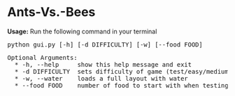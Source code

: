 # Ants-Vs.-Bees

**Usage:** Run the following command in your terminal  
<pre>
python gui.py [-h] [-d DIFFICULTY] [-w] [--food FOOD]
</pre>
<pre>
Optional Arguments:
  * -h, --help     show this help message and exit
  * -d DIFFICULTY  sets difficulty of game (test/easy/medium/hard/extra-hard)
  * -w, --water    loads a full layout with water
  * --food FOOD    number of food to start with when testing
</pre>
